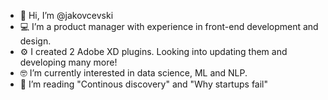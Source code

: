 - 👋 Hi, I’m @jakovcevski
- 💻 I’m a product manager with experience in front-end development and design. 
- ⚙️ I created 2 Adobe XD plugins. Looking into updating them and developing many more!
- 🤓 I’m currently interested in data science, ML and NLP. 
- 📘 I’m reading "Continous discovery" and "Why startups fail"

<!---
jakovcevski/jakovcevski is a ✨ special ✨ repository because its `README.md` (this file) appears on your GitHub profile.
You can click the Preview link to take a look at your changes.
--->
